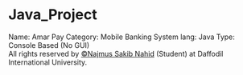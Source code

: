 # Java_Project 
Name: Amar Pay 
Category: Mobile Banking System 
lang: Java 
Type: Console Based (No GUI)  
All rights reserved by <html><body><a href="https://www.facebook.com/sakibnjr7">©Najmus Sakib Nahid</a></body></html> (Student) at Daffodil International University.
